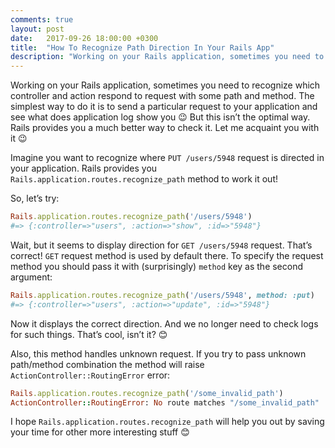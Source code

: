 ```yaml
---
comments: true
layout: post
date:   2017-09-26 18:00:00 +0300
title:  "How To Recognize Path Direction In Your Rails App"
description: "Working on your Rails application, sometimes you need to recognize which controller and action respond to request with some path and method. The simplest way to do it is to send a particular request to your application and see what does application log show you. But this isn’t the optimal way. Rails provides you a much better way to check it. Let me acquaint you with it."
---
```


Working on your Rails application, sometimes you need to recognize which controller and action respond to request with some path and method. The simplest way to do it is to send a particular request to your application and see what does application log show you 😉 But this isn’t the optimal way. Rails provides you a much better way to check it. Let me acquaint you with it 😉

<!--more-->

Imagine you want to recognize where `PUT /users/5948` request is directed in your application. Rails provides you `Rails.application.routes.recognize_path` method to work it out!

So, let’s try:

```ruby
Rails.application.routes.recognize_path('/users/5948')
#=> {:controller=>"users", :action=>"show", :id=>"5948"}
```

Wait, but it seems to display direction for `GET /users/5948` request. That’s correct! `GET` request method is used by default there. To specify the request method you should pass it with (surprisingly) `method` key as the second argument:

```ruby
Rails.application.routes.recognize_path('/users/5948', method: :put)
#=> {:controller=>"users", :action=>"update", :id=>"5948"}
```

Now it displays the correct direction. And we no longer need to check logs for such things. That’s cool, isn’t it? 😊  

Also, this method handles unknown request. If you try to pass unknown path/method combination the method will raise `ActionController::RoutingError` error:

```ruby
Rails.application.routes.recognize_path('/some_invalid_path')
ActionController::RoutingError: No route matches "/some_invalid_path"
```

I hope `Rails.application.routes.recognize_path` will help you out by saving your time for other more interesting stuff 😊 
